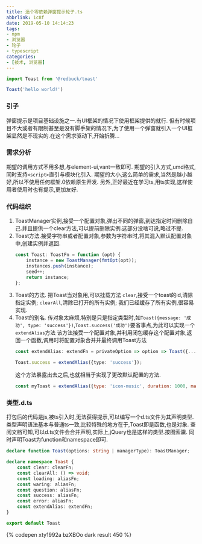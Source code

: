 ```yaml
---
title: 造个零依赖弹窗提示轮子.ts
abbrlink: 1c8f
date: 2019-05-10 14:14:23
tags:
- npm
- 浏览器
- 轮子
- typescript
categories:
- [技术, 浏览器]
---
```


```javascript
import Toast from '@redbuck/toast'

Toast('hello world!')
```
<!-- less -->

### 引子
弹窗提示是项目基础设施之一.有UI框架的情况下使用框架提供的就行.
但有时候项目不大或者有限制甚至是没有脚手架的情况下,为了使用一个弹窗就引入一个UI框架显然是不现实的.在这个需求驱动下,开始折腾...

### 需求分析
期望的调用方式不用多想,与element-ui,vant一致即可.
期望的引入方式,umd格式,同时支持`<script>`直引与模块化引入.
期望的大小,这么简单的需求,当然是越小越好,所以不使用任何框架.0依赖原生开发.
另外,正好最近在学习ts,用ts实现,这样使用者使用时也有提示,更加友好.

### 代码组织
1. ToastManager实例,接受一个配置对象,弹出不同的弹窗,到达指定时间删除自己.并且提供一个clear方法,可以提前删除实例.这部分没啥可说,略过不提.
2. Toast方法.接受字符串或者配置对象,参数为字符串时,将其混入默认配置对象中,创建实例并返回.
    ```typescript
    const Toast: ToastFn = function (opt) {
        instance = new ToastManager(fmtOpt(opt));
        instances.push(instance);
        seed++;
        return instance;
    };
    ```
3. Toast的方法.
    把Toast当对象用,可以挂载方法
    `clear`,接受一个toast的id,清除指定实例;
    `clearAll`,清除已打开的所有实例;
    我们已经缓存了所有实例,很容易实现.
4. Toast的别名.
    传对象太麻烦,特别是只是指定类型时,如`Toast({message: '成功', type: 'success'})`,`Toast.success('成功')`要省事点,为此可以实现一个`extendAlias`方法
    该方法接受一个配置对象,并利用闭包缓存这个配置对象,返回一个函数,调用时将配置对象合并并最终调用Toast方法
    ```typescript
    const extendAlias: extendFn = privateOption => option => Toast({...fmtOpt(option), ...privateOption});

    Toast.success = extendAlias({type: 'success'});
    ```
    这个方法暴露出去之后,也就相当于实现了更改默认配置的方法.
    ```javascript
    const myToast = extendAlias({type: 'icon-music', duration: 1000, mask: true});
    ```

### 类型.d.ts
打包后的代码是js,被ts引入时,无法获得提示,可以编写一个d.ts文件为其声明类型.
类型声明语法基本与普通ts一致,比较特殊的地方在于,Toast即是函数,也是对象.
查阅文档可知,可以d.ts文件会合并声明,实际上,jQuery也是这样的类型.按图索骥.
同时声明Toast为function和namespace即可.
```typescript
declare function Toast(options: string | managerType): ToastManager;

declare namespace Toast {
    const clear: clearFn;
    const clearAll: () => void;
    const loading: aliasFn;
    const waring: aliasFn;
    const question: aliasFn;
    const success: aliasFn;
    const error: aliasFn;
    const extendAlias: extendFn;
}

export default Toast
```

 {% codepen xty1992a bzXBOo dark result 450 %}
